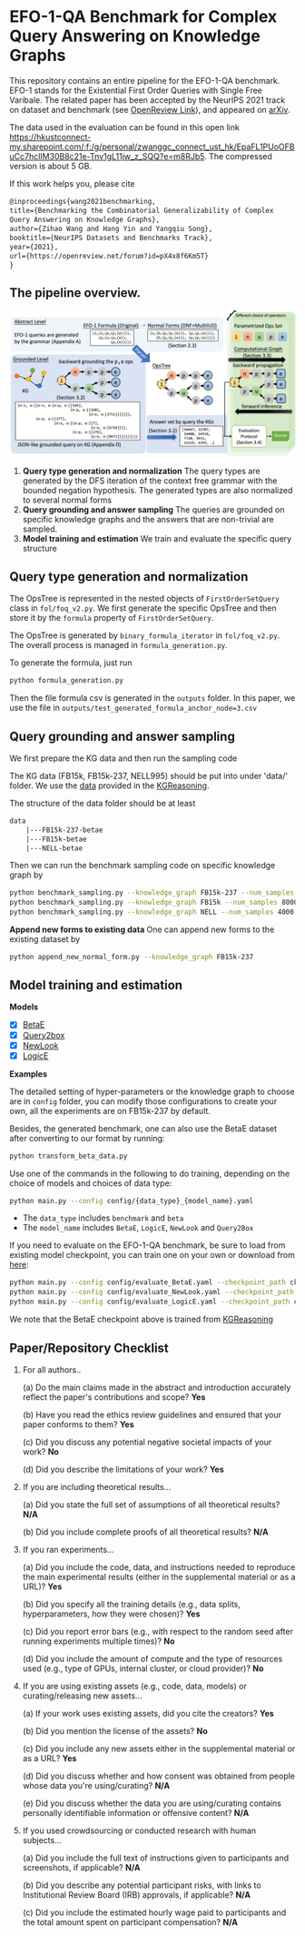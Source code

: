 # EFO-1-QA Benchmark for Complex Query Answering on Knowledge Graphs

This repository contains an entire pipeline for the EFO-1-QA benchmark. EFO-1 stands for the Existential First Order Queries with Single Free Varibale. The related paper has been accepted by the NeurIPS 2021 track on dataset and benchmark (see [OpenReview Link](https://openreview.net/forum?id=pX4x8f6Km5T)), and appeared on [arXiv](https://arxiv.org/abs/2109.08925).

The data used in the evaluation can be found in this open link https://hkustconnect-my.sharepoint.com/:f:/g/personal/zwanggc_connect_ust_hk/EpaFL1PUoOFBuCc7hclIM30B8c21e-Tnv1gL11jw_z_SQQ?e=m8RJb5. The compressed version is about 5 GB.


If this work helps you, please cite
```
@inproceedings{wang2021benchmarking,
title={Benchmarking the Combinatorial Generalizability of Complex Query Answering on Knowledge Graphs},
author={Zihao Wang and Hang Yin and Yangqiu Song},
booktitle={NeurIPS Datasets and Benchmarks Track},
year={2021},
url={https://openreview.net/forum?id=pX4x8f6Km5T}
}
```

## The pipeline overview.

![alt text](figures/pipeline.png)

1. **Query type generation and normalization** The query types are generated by the DFS iteration of the context free grammar with the bounded negation hypothesis. The generated types are also normalized to several normal forms
2. **Query grounding and answer sampling** The queries are grounded on specific knowledge graphs and the answers that are non-trivial are sampled.
3. **Model training and estimation** We train and evaluate the specific query structure 

## Query type generation and normalization
The OpsTree is represented in the nested objects of `FirstOrderSetQuery` class in `fol/foq_v2.py`. 
We first generate the specific OpsTree and then store it by the `formula` property of `FirstOrderSetQuery`.

The OpsTree is generated by `binary_formula_iterator` in `fol/foq_v2.py`. The overall process is managed in `formula_generation.py`.

To generate the formula, just run
```bash
python formula_generation.py
```

Then the file formula csv is generated in the `outputs` folder.
In this paper, we use the file in `outputs/test_generated_formula_anchor_node=3.csv`

## Query grounding and answer sampling

We first prepare the KG data and then run the sampling code

The KG data (FB15k, FB15k-237, NELL995) should be put into under 'data/' folder. We use the [data](http://snap.stanford.edu/betae/KG_data.zip) provided in the [KGReasoning](https://github.com/snap-stanford/KGReasoning).

The structure of the data folder should be at least

```
data
	|---FB15k-237-betae
	|---FB15k-betae
	|---NELL-betae	
```

Then we can run the benchmark sampling code on specific knowledge graph by
```bash
python benchmark_sampling.py --knowledge_graph FB15k-237 --num_samples 5000
python benchmark_sampling.py --knowledge_graph FB15k --num_samples 8000
python benchmark_sampling.py --knowledge_graph NELL --num_samples 4000
```

**Append new forms to existing data**
One can append new forms to the existing dataset by
```bash
python append_new_normal_form.py --knowledge_graph FB15k-237 
```

## Model training and estimation

**Models**

- [x] [BetaE](https://arxiv.org/abs/2010.11465)
- [x] [Query2box](https://arxiv.org/abs/2002.05969)
- [x] [NewLook](http://tonghanghang.org/pdfs/kdd21_newlook.pdf)
- [x] [LogicE](https://arxiv.org/abs/2103.00418)

**Examples**

The detailed setting of hyper-parameters or the knowledge graph to choose are in `config` folder,
you can modify those configurations to create your own, all the experiments are on FB15k-237 by default.


Besides, the generated benchmark, one can also use the BetaE dataset after 
converting to our format by running:

```bash
python transform_beta_data.py
```

Use one of the commands in the following to do training, depending on the choice of models and choices of data type:

```bash
python main.py --config config/{data_type}_{model_name}.yaml
```

- The `data_type` includes `benchmark` and `beta`
- The `model_name` includes `BetaE`, `LogicE`, `NewLook` and `Query2Box`

If you need to evaluate on the EFO-1-QA benchmark, be sure to load from existing model checkpoint, you can
train one on your own or download
from [here](https://drive.google.com/drive/folders/13S3wpcsZ9t02aOgA11Qd8lvO0JGGENZ2?usp=sharing):

```bash
python main.py --config config/evaluate_BetaE.yaml --checkpoint_path ckpt/FB15k-237/Beta_full
python main.py --config config/evaluate_NewLook.yaml --checkpoint_path ckpt/FB15k-237/NLK_full --load_step 450000
python main.py --config config/evaluate_LogicE.yaml --checkpoint_path ckpt/FB15k-237/Logic_full --load_step 450000
```
We note that the BetaE checkpoint above is trained from [KGReasoning](https://github.com/snap-stanford/KGReasoning)

## Paper/Repository Checklist

1. For all authors..

	(a)  Do the main claims made in the abstract and introduction accurately reflect the paper's contributions and scope? **Yes**

	(b) Have you read the ethics review guidelines and ensured that your paper conforms to them? **Yes**

	(c) Did you discuss any potential negative societal impacts of your work? **No**

	(d) Did you describe the limitations of your work? **Yes**

2. If you are including theoretical results...

	(a) Did you state the full set of assumptions of all theoretical results? **N/A**

	(b) Did you include complete proofs of all theoretical results? **N/A**

3. If you ran experiments...

	(a) Did you include the code, data, and instructions needed to reproduce the main experimental results (either in the supplemental material or as a URL)? **Yes**

	(b) Did you specify all the training details (e.g., data splits, hyperparameters, how they were chosen)? **Yes**

	(c) Did you report error bars (e.g., with respect to the random seed after running experiments multiple times)? **No**

	(d) Did you include the amount of compute and the type of resources used (e.g., type of GPUs, internal cluster, or cloud provider)? **No**

4. If you are using existing assets (e.g., code, data, models) or curating/releasing new assets...

	(a) If your work uses existing assets, did you cite the creators? **Yes**

	(b) Did you mention the license of the assets? **No**

	(c) Did you include any new assets either in the supplemental material or as a URL? **Yes**

	(d) Did you discuss whether and how consent was obtained from people whose data you're using/curating? **N/A**

	(e) Did you discuss whether the data you are using/curating contains personally identifiable information or offensive content? **N/A**

5. If you used crowdsourcing or conducted research with human subjects...

	(a) Did you include the full text of instructions given to participants and screenshots, if applicable? **N/A**

	(b) Did you describe any potential participant risks, with links to Institutional Review Board (IRB) approvals, if applicable? **N/A**

	(c) Did you include the estimated hourly wage paid to participants and the total amount spent on participant compensation? **N/A**
